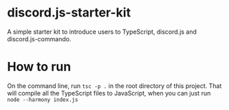 # discord.js-starter-kit

A simple starter kit to introduce users to TypeScript, discord.js and discord.js-commando.  

# How to run
On the command line, run `tsc -p .` in the root directory of this project. That will compile all the TypeScript files to JavaScript, when you can just run `node --harmony index.js`